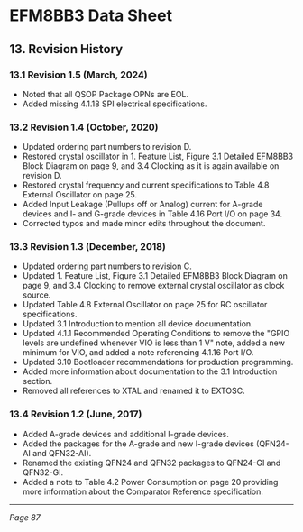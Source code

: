 # EFM8BB3 Data Sheet

## 13. Revision History

### 13.1 Revision 1.5 (March, 2024)
- Noted that all QSOP Package OPNs are EOL.
- Added missing 4.1.18 SPI electrical specifications.

### 13.2 Revision 1.4 (October, 2020)
- Updated ordering part numbers to revision D.
- Restored crystal oscillator in 1. Feature List, Figure 3.1 Detailed EFM8BB3 Block Diagram on page 9, and 3.4 Clocking as it is again available on revision D.
- Restored crystal frequency and current specifications to Table 4.8 External Oscillator on page 25.
- Added Input Leakage (Pullups off or Analog) current for A-grade devices and I- and G-grade devices in Table 4.16 Port I/O on page 34.
- Corrected typos and made minor edits throughout the document.

### 13.3 Revision 1.3 (December, 2018)
- Updated ordering part numbers to revision C.
- Updated 1. Feature List, Figure 3.1 Detailed EFM8BB3 Block Diagram on page 9, and 3.4 Clocking to remove external crystal oscillator as clock source.
- Updated Table 4.8 External Oscillator on page 25 for RC oscillator specifications.
- Updated 3.1 Introduction to mention all device documentation.
- Updated 4.1.1 Recommended Operating Conditions to remove the "GPIO levels are undefined whenever VIO is less than 1 V" note, added a new minimum for VIO, and added a note referencing 4.1.16 Port I/O.
- Updated 3.10 Bootloader recommendations for production programming.
- Added more information about documentation to the 3.1 Introduction section.
- Removed all references to XTAL and renamed it to EXTOSC.

### 13.4 Revision 1.2 (June, 2017)
- Added A-grade devices and additional I-grade devices.
- Added the packages for the A-grade and new I-grade devices (QFN24-AI and QFN32-AI).
- Renamed the existing QFN24 and QFN32 packages to QFN24-GI and QFN32-GI.
- Added a note to Table 4.2 Power Consumption on page 20 providing more information about the Comparator Reference specification.

---

*Page 87*